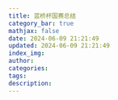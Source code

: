 ```yaml
---
title: 蓝桥杯国赛总结
category_bar: true
mathjax: false
date: 2024-06-09 21:21:49
updated: 2024-06-09 21:21:49
index_img:
author:
categories:
tags:
description:
---
```

